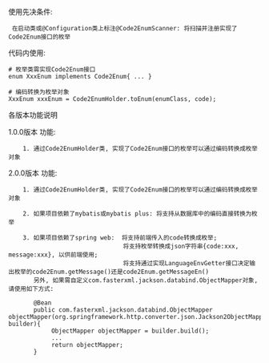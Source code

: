 使用先决条件:

     在启动类或@Configuration类上标注@Code2EnumScanner: 将扫描并注册实现了Code2Enum接口的枚举

代码内使用:

    # 枚举类需实现Code2Enum接口
    enum XxxEnum implements Code2Enum{ ... }
    
    # 编码转换为枚举对象
    XxxEnum xxxEnum = Code2EnumHolder.toEnum(enumClass, code);

各版本功能说明

1.0.0版本
    功能:
        
        1. 通过Code2EnumHolder类, 实现了Code2Enum接口的枚举可以通过编码转换成枚举对象

2.0.0版本
     功能:
        
        1. 通过Code2EnumHolder类, 实现了Code2Enum接口的枚举可以通过编码转换成枚举对象
        
        2. 如果项目依赖了mybatis或mybatis plus: 将支持从数据库中的编码直接转换为枚举
        
        3. 如果项目依赖了spring web:  将支持前端传入的code转换成枚举;
                                    将支持枚举转换成json字符串{code:xxx, message:xxx}, 以供前端使用;
                                    将支持通过实现LanguageEnvGetter接口决定输出枚举的code2Enum.getMessage()还是code2Enum.getMessageEn()
           另外, 如果需自定义com.fasterxml.jackson.databind.ObjectMapper对象, 请使用如下方式:
           
           @Bean
           public com.fasterxml.jackson.databind.ObjectMapper objectMapper(org.springframework.http.converter.json.Jackson2ObjectMapperBuilder builder){
                ObjectMapper objectMapper = builder.build();
                ...
                return objectMapper;
           }
